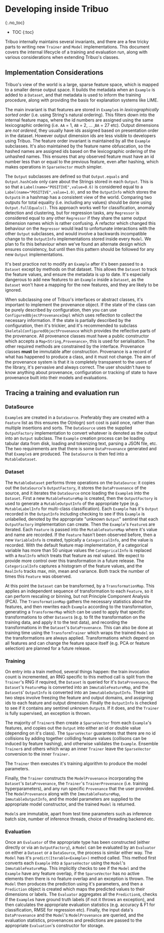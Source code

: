 # Developing inside Tribuo
{:.no_toc}

* TOC
{:toc}

Tribuo internally maintains several invariants, and there are a few tricky
parts to writing new `Trainer` and `Model` implementations. This document
covers the internal lifecycle of a training and evaluation run, along with
various considerations when extending Tribuo's classes.

## Implementation Considerations

Tribuo's view of the world is a large, sparse feature space, which is mapped to
a smaller dense output space. It builds the metadata when an `Example` is added
to a `Dataset`, and that metadata is used to inform the training procedure,
along with providing the basis for explanation systems like LIME.

The main invariant is that features are stored in `Example`s in
*lexicographically sorted order* (i.e. using String's natural ordering). This
filters down into the internal feature maps, where the id numbers are assigned
using the same lexicographic ordering (i.e. `AA` = 1, `AB` = 2, ... ,`BA` = 27
etc). Output dimensions are *not ordered*, they usually have ids assigned based
on presentation order in the dataset.  However output dimension ids are less
visible to developers using Tribuo. The feature order invariant is maintained
by all the `Example` subclasses. It's also maintained by the feature name
obfuscation, so the hashed names are assigned ids based on the lexicographic
ordering of the unhashed names. This ensures that any observed feature must
have an id number less than or equal to the previous feature, even after
hashing, which makes operations in `SparseVector` much simpler.

The `Output` subclasses are defined so that `Output.equals` and `Output.hashCode`
only care about the Strings stored in each `Output`. This is so that a 
`Label(name="POSITIVE",value=0.6)` is considered equal to a 
`Label(name="POSITIVE",value=1.0)`, and so the `OutputInfo` which stores
the `Output`s in a hashmap has a consistent view of the world. Comparing
two outputs for total equality (i.e. including any values) should be done
using `Output.fullEquals()`. This approach works well for classification,
anomaly detection and clustering, but for regression tasks, any `Regressor`
is considered equal to any other `Regressor` if they share the same
output dimension names which is rather confusing. A refactor which changed
this behaviour on the `Regressor` would lead to unfortunate interactions with
the other `Output` subclasses, and would involve a backwards incompatible change
to the `OutputInfo` implementations stored inside every `Model`. We plan to 
fix this behaviour when we've found an alternate design which ensures consistency,
but until then this pattern should be followed for any new
`Output` implementations. 

It's best practice not to modify an `Example` after it's been passed to a
`Dataset` except by methods on that dataset. This allows the `Dataset` to track
the feature values, and ensure the metadata is up to date. It's especially
dangerous to add new features to an `Example` inside a `Dataset`, as the
`Dataset` won't have a mapping for the new features, and they are likely to be
ignored.

When subclassing one of Tribuo's interfaces or abstract classes, it's important
to implement the provenance object. If the state of the class can be purely
described by configuration, then you can use `ConfiguredObjectProvenanceImpl`
which uses reflection to collect the necessary information. If the state is
partially described by the configuration, then it's trickier, and it's
recommended to subclass `SkeletalConfiguredObjectProvenance` which provides the
reflective parts of the provenance. All provenance classes must have a public
constructor which accepts a `Map<String,Provenance>`, this is used for
serialisation. The other required methods are constrained by the interface.
Provenance classes **must** be immutable after construction.  Provenance is a
record of what has happened to produce a class, and it must not change. The aim
of the provenance system is that it is completely transparent to the users of
the library, it's pervasive and always correct. The user shouldn't have to know
anything about provenance, configuration or tracking of state to have
provenance built into their models and evaluations.

## Tracing a training and evaluation run

### DataSource 
`Example`s are created in a `DataSource`. Preferably they are created with a
`Feature` list as this ensures the O(nlogn) sort cost is paid once, rather than
multiple insertions and sorts. The `DataSource` uses the supplied
`OutputFactory` implementation to convert whatever is denoted as the output
into an `Output` subclass. The `Example` creation process can be loading
tabular data from disk, loading and tokenizing text, parsing a JSON file, etc.
The two requirements are that there is some `DataProvenance` generated and that
`Example`s are produced. The `DataSource` is then fed into a `MutableDataset`.

### Dataset
The `MutableDataset` performs three operations on the `DataSource`: it copies
out the `DataSource`'s `OutputFactory`, it stores the `DataProvenance` of the
source, and it iterates the `DataSource` once loading the `Example`s into the
`Dataset`. First a new `MutableFeatureMap` is created, then the `OutputFactory`
is used to generate a `MutableOutputInfo` of the appropriate type (e.g.
`MutableLabelInfo` for multi-class classification).  Each `Example` has it's
`Output` recorded in the `OutputInfo` including checking to see if this
`Example` is unlabelled, denoted by the appropriate "unknown `Output`" sentinel
that each `OutputFactory` implementation can create. Then the `Example`'s
`Feature`s are iterated. Each `Feature` is passed into the `MutableFeatureMap`
where it's value and name are recorded. If the `Feature` hasn't been observed
before, then a new `VariableInfo` is created, typically a `CategoricalInfo`,
and the value is recorded. With the default feature map implementation, if a
categorical variable has more than 50 unique values the `CategoricalInfo` is
replaced with a `RealInfo` which treats that feature as real valued. We expect
to provide more control over this transformation in a future release. The
`CategoricalInfo` captures a histogram of the feature values, and the
`RealInfo` tracks max, min, mean and variance. Both track the number of times
this `Feature` was observed.

At this point the `Dataset` can be transformed, by a `TransformationMap`. This
applies an independent sequence of transformation to each `Feature`, so it can
perform rescaling or binning, but not Principle Component Analysis (PCA).  The
`TransformationMap` gathers the necessary statistics about the features, and
then rewrites each `Example` according to the transformation, generating a
`TransformerMap` which can be used to apply that specific transformations to
other `Dataset`s (e.g. to fit the transformation on the training data, and
apply it to the test data), and recording the transformations in the
`Dataset`'s `DataProvenance`. This can also be done at training time using the
`TransformTrainer` which wraps the trained `Model` so the transformations are
always applied.  Transformations which depend on all features and can change
the feature space itself (e.g. PCA or feature selection) are planned for a
future release. 

### Training
On entry into a train method, several things happen: the train invocation count
is incremented, an RNG specific to this method call is split from the
`Trainer`'s RNG if required, the `Dataset` is queried for it's
`DataProvenance`, the `Dataset`'s `FeatureMap` is converted into an
`ImmutableFeatureMap`, and the `Dataset`s' `OutputInfo` is converted into an
`ImmutableOutputInfo`. These last two steps involve freezing the feature and
output domains, and assigning ids to each feature and output dimension. Finally
the `OutputInfo` is checked to see if it contains any sentinel unknown
`Output`s. If it does, and the `Trainer` is fully supervised, an exception is
thrown.

The majority of `Trainer`s then create a `SparseVector` from each `Example`'s
features, and copies out the `Output` into either an id or double value
(depending on it's class). The `SparseVector` guarantees that there are no id
collisions by adding together colliding feature values (collisons can be
induced by feature hashing), and otherwise validates the `Example`. Ensemble
`Trainer`s and others which wrap an inner `Trainer` leave the `SparseVector`
conversion to the inner `Trainer.`

The `Trainer` then executes it's training algorithm to produce the model
parameters.

Finally, the `Trainer` constructs the `ModelProvenance` incorporating the
`Dataset`'s `DataProvenance`, the `Trainer`'s `TrainerProvenance` (i.e.
training hyperparameters), and any run specific `Provenance` that the user
provided. The `ModelProvenance` along with the `ImmutableFeatureMap`,
`ImmutableOutputInfo`, and the model parameters are supplied to the appropriate
model constructor, and the trained `Model` is returned.

`Model`s are immutable, apart from test time parameters such as inference batch
size, number of inference threads, choice of threading backend etc.

### Evaluation
Once an `Evaluator` of the appropriate type has been constructed (either
directly or via an `OutputFactory`), a `Model` can be evaluated by an
`Evaluator` on either a `Dataset` or a `DataSource`, the process is similar
either way. The `Model` has it's `predict(Iterable<Example>)` method called.
This method first converts each `Example` into a `SparseVector` using the
`Model`'s `ImmutableFeatureMap`. This implicitly checks to see if the `Model`
and the `Example` have any feature overlap, if the `SparseVector` has no active
elements then there is no feature overlap and an exception is thrown.  The
`Model` then produces the prediction using it's parameters, and then a
`Prediction` object is created which maps the predicted values to their
dimensions or labels. The `Evaluator` aggregates all the `Prediction`s, checks
if the `Example`s have ground truth labels (if not it throws an exception), and
then calculates the appropriate evaluation statistics (e.g. accuracy & F1 for
classification, RMSE for regression etc). Finally, the input data's
`DataProvenance` and the `Model`'s `ModelProvenance` are queried, and the
evaluation statistics, provenances and predictions are passed to the
appropriate `Evaluation`'s constructor for storage.
